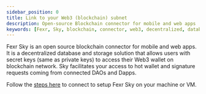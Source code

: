 ```yaml
---
sidebar_position: 0
title: Link to your Web3 (blockchain) subnet
description: Open-source Blockchain connector for mobile and web apps
keywords: [Fexr, Sky, blockchain, connector, web3, decentralized, database, storage, authentication, login, console, create-subnet, blockchain]
---
```


Fexr Sky is an open source blockchain connector for mobile and web apps. It is a decentralized database and storage solution that allows users with secret keys (same as private keys) to access their Web3 wallet on blockchain network. Sky facilitates your access to hot wallet and signature requests coming from connected DAOs and Dapps.

Follow the [steps here](/learn/dl#sky-web3-connector) to connect to setup Fexr Sky on your machine or VM.
